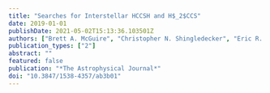 ```yaml
---
title: "Searches for Interstellar HCCSH and H$_2$CCS"
date: 2019-01-01
publishDate: 2021-05-02T15:13:36.103501Z
authors: ["Brett A. McGuire", "Christopher N. Shingledecker", "Eric R. Willis", "Kin Long Kelvin Lee", "Marie-Aline Martin-Drumel", "Geoffrey A. Blake", "Crystal L. Brogan", "Andrew M. Burkhardt", "Paola Caselli", "Ko-Ju Chuang", "Samer El-Abd", "Todd R. Hunter", "Sergio Ioppolo", "Harold Linnartz", "Anthony J. Remijan", "Ci Xue", "Michael C. McCarthy"]
publication_types: ["2"]
abstract: ""
featured: false
publication: "*The Astrophysical Journal*"
doi: "10.3847/1538-4357/ab3b01"
---
```


